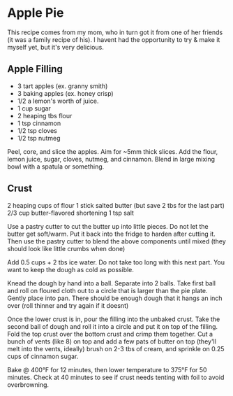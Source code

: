 # Apple Pie

This recipe comes from my mom, who in turn got it from one of her friends (it was a family recipe of his). I havent had the opportunity to try & make it myself yet, but it's very delicious.

## Apple Filling

- 3 tart apples (ex. granny smith)
- 3 baking apples (ex. honey crisp)
- 1/2 a lemon's worth of juice.
- 1 cup sugar
- 2 heaping tbs flour
- 1 tsp cinnamon
- 1/2 tsp cloves
- 1/2 tsp nutmeg

Peel, core, and slice the apples. Aim for ~5mm thick slices. Add the flour, lemon juice, sugar, cloves, nutmeg, and cinnamon. Blend in large mixing bowl with a spatula or something.

## Crust

2 heaping cups of flour
1 stick salted butter (but save 2 tbs for the last part)
2/3 cup butter-flavored shortening
1 tsp salt

Use a pastry cutter to cut the butter up into little pieces. Do not let the butter get soft/warm. Put it back into the fridge to harden after cutting it. Then use the pastry cutter to blend the above components until mixed (they should look like little crumbs when done)

Add 0.5 cups + 2 tbs ice water. Do not take too long with this next part. You want to keep the dough as cold as possible.

Knead the dough by hand into a ball. Separate into 2 balls. Take first ball and roll on floured cloth out to a circle that is larger than the pie plate. Gently place into pan. There should be enough dough that it hangs an inch over (roll thinner and try again if it doesnt)

Once the lower crust is in, pour the filling into the unbaked crust. Take the second ball of dough and roll it into a circle and put it on top of the filling. Fold the top crust over the bottom crust and crimp them together. Cut a bunch of vents (like 8) on top and add a few pats of butter on top (they'll melt into the vents, ideally) brush on 2-3 tbs of cream, and sprinkle on 0.25 cups of cinnamon sugar. 

Bake @ 400°F for 12 minutes, then lower temperature to 375°F for 50 minutes. Check at 40 minutes to see if crust needs tenting with foil to avoid overbrowning.
